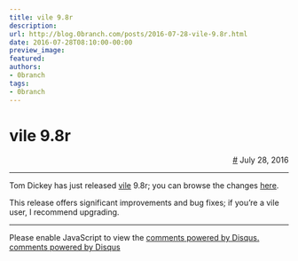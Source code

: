 ```yaml
---
title: vile 9.8r
description:
url: http://blog.0branch.com/posts/2016-07-28-vile-9.8r.html
date: 2016-07-28T08:10:00-00:00
preview_image:
featured:
authors:
- 0branch
tags:
- 0branch
---
```


<div>
  <div class="span-22">
    <div class="span-12"><h1>vile 9.8r</h1></div>
    <div style="text-align: right" class="span-10 last">
      <a href="https://blog.0branch.com/index.html">#</a> July 28, 2016
    </div>
  </div>
  <hr/>
  <div>
    <p>Tom Dickey has just released <a href="http://invisible-island.net/vile">vile</a> 9.8r; you can browse the changes <a href="http://invisible-island.net/vile/CHANGES.html#index-v9_8r">here</a>.</p>
<p>This release offers significant improvements and bug fixes; if you&rsquo;re a vile user, I recommend upgrading.</p>
  </div>
</div>

<hr/>

<div></div>

<noscript>Please enable JavaScript to view the <a href="http://disqus.com/?ref_noscript">comments powered by Disqus.</a></noscript>
<a href="http://disqus.com" class="dsq-brlink">comments powered by <span class="logo-disqus">Disqus</span></a>

